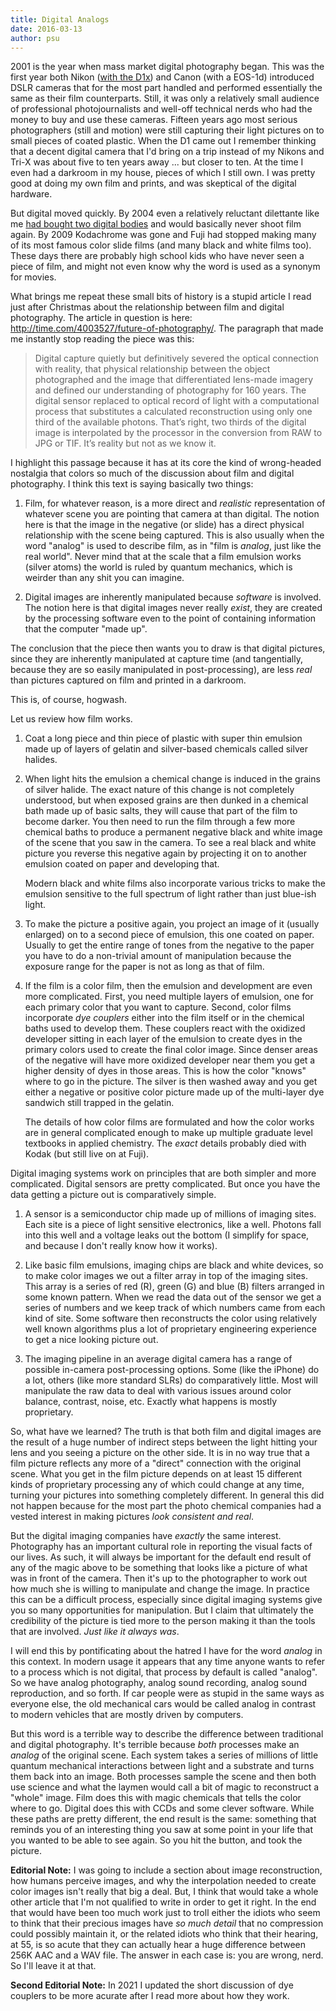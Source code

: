 ```yaml
---
title: Digital Analogs
date: 2016-03-13
author: psu
---
```


2001 is the year when mass market digital photography began. This was the first year both Nikon (<a href="http://www.bythom.com/d1x.htm">with the D1x</a>) and Canon (with a EOS-1d) introduced DSLR cameras that for the most part handled and performed essentially the same as their film counterparts. Still, it was only a relatively small audience of professional photojournalists and well-off technical nerds who had the money to buy and use these cameras. Fifteen years ago most serious photographers (still and motion) were still capturing their light pictures on to small pieces of coated plastic. When the D1 came out I remember thinking that a decent digital camera that I'd bring on a trip instead of my Nikons and Tri-X was about five to ten years away ... but closer to ten. At the time I even had a darkroom in my house, pieces of which I still own. I was pretty good at doing my own film and prints, and was skeptical of the digital hardware.

But digital moved quickly. By 2004 even a relatively reluctant dilettante like me <a href="http://kvdpsu.org/d70.html">had bought two digital bodies</a> and would basically never shoot film again. By 2009 Kodachrome was gone and Fuji had stopped making many of its most famous color slide films (and many black and white films too). These days there are probably high school kids who have never seen a piece of film, and might not even know why the word is used as a synonym for movies.

What brings me repeat these small bits of history is a stupid article I read just after Christmas about the relationship between film and digital photography. The article in question is here: <a href="http://time.com/4003527/future-of-photography/">http://time.com/4003527/future-of-photography/</a>. The paragraph that made me instantly stop reading the piece was this:

>Digital capture quietly but definitively severed the optical connection with reality, that physical relationship between the object photographed and the image that differentiated lens-made imagery and defined our understanding of photography for 160 years. The digital sensor replaced to optical record of light with a computational process that substitutes a calculated reconstruction using only one third of the available photons. That’s right, two thirds of the digital image is interpolated by the processor in the conversion from RAW to JPG or TIF. It’s reality but not as we know it.

I highlight this passage because it has at its core the kind of wrong-headed nostalgia that colors so much of the discussion about film and digital photography. I think this text is saying basically two things:

1. Film, for whatever reason, is a more direct and *realistic* representation of whatever scene you are pointing that camera at than digital. The notion here is that the image in the negative (or slide) has a direct physical relationship with the scene being captured. This is also usually when the word "analog" is used to describe film, as in "film is *analog*, just like the real world". Never mind that at the scale that a film emulsion works (silver atoms) the world is ruled by quantum mechanics, which is weirder than any shit you can imagine.

2. Digital images are inherently manipulated because *software* is involved. The notion here is that digital images never really *exist*, they are created by the processing software even to the point of containing information that the computer "made up".

The conclusion that the piece then wants you to draw is that digital pictures, since they are inherently manipulated at capture time (and tangentially, because they are so easily manipulated in post-processing), are less *real* than pictures captured on film and printed in a darkroom.

This is, of course, hogwash. 

Let us review how film works.

1. Coat a long piece and thin piece of plastic with super thin emulsion made up of layers
   of gelatin and silver-based chemicals called silver halides. 

2. When light hits the emulsion a chemical change is induced in the grains of silver
   halide. The exact nature of this change is not completely understood, but when exposed
   grains are then dunked in a chemical bath made up of basic salts, they will cause that
   part of the film to become darker. You then need to run the film through a few more
   chemical baths to produce a permanent negative black and white image of the scene that
   you saw in the camera. To see a real black and white picture you reverse this negative
   again by projecting it on to another emulsion coated on paper and developing that.
   
   Modern black and white films also incorporate various tricks to make the emulsion
   sensitive to the full spectrum of light rather than just blue-ish light.

3. To make the picture a positive again, you project an image of it (usually enlarged) on to a second piece of emulsion, this one coated on paper. Usually to get the entire range of tones from the negative to the paper you have to do a non-trivial amount of manipulation because the exposure range for the paper is not as long as that of film. 

4. If the film is a color film, then the emulsion and development are even more
   complicated. First, you need multiple layers of emulsion, one for each primary color
   that you want to capture. Second, color films incorporate *dye couplers* either into
   the film itself or in the chemical baths used to develop them. These couplers react
   with the oxidized developer sitting in each layer of the emulsion to create dyes in the
   primary colors used to create the final color image. Since denser areas of the negative
   will have more oxidized developer near them you get a higher density of dyes in those
   areas. This is how the color "knows" where to go in the picture. The silver is then
   washed away and you get either a negative or positive color picture made up of the
   multi-layer dye sandwich still trapped in the gelatin. 
   
   The details of how color films are formulated and how the color works are in general
   complicated enough to make up multiple graduate level textbooks in applied chemistry.
   The *exact* details probably died with Kodak (but still live on at Fuji).

Digital imaging systems work on principles that are both simpler and more complicated. Digital sensors are pretty complicated. But once you have the data getting a picture out is comparatively simple. 

1. A sensor is a semiconductor chip made up of millions of imaging sites. Each site is a piece of light sensitive electronics, like a well. Photons fall into this well and a voltage leaks out the bottom (I simplify for space, and because I don't really know how it works).

2. Like basic film emulsions, imaging chips are black and white devices, so to make color images we out a filter array in top of the imaging sites. This array is a series of red (R), green (G) and blue (B) filters arranged in some known pattern. When we read the data out of the sensor we get a series of numbers and we keep track of which numbers came from each kind of site. Some software then reconstructs the color using relatively well known algorithms plus a lot of proprietary engineering experience to get a nice looking picture out.

3. The imaging pipeline in an average digital camera has a range of possible in-camera post-processing options. Some (like the iPhone) do a lot, others (like more standard SLRs) do comparatively little. Most will manipulate the raw data to deal with various issues around color balance, contrast, noise, etc. Exactly what happens is mostly proprietary.

So, what have we learned? The truth is that both film and digital images are the result of a huge number of indirect steps between the light hitting your lens and you seeing a picture on the other side. It is in no way true that a film picture reflects any more of a "direct" connection with the original scene. What you get in the film picture depends on at least 15 different kinds of proprietary processing any of which could change at any time, turning your pictures into something completely different. In general this did not happen because for the most part the photo chemical companies had a vested interest in making pictures *look consistent and real*. 

But the digital imaging companies have *exactly* the same interest. Photography has an important cultural role in reporting the visual facts of our lives. As such, it will always be important for the default end result of any of the magic above to be something that looks like a picture of what was in front of the camera. Then it's up to the photographer to work out how much she is willing to manipulate and change the image. In practice this can be a difficult process, especially since digital imaging systems give you so many opportunities for manipulation. But I claim that ultimately the credibility of the picture is tied more to the person making it than the tools that are involved. *Just like it always was*. 

I will end this by pontificating about the hatred I have for the word *analog* in this context. In modern usage it appears that any time anyone wants to refer to a process which is not digital, that process by default is called "analog". So we have analog photography, analog sound recording, analog sound reproduction, and so forth. If car people were as stupid in the same ways as everyone else, the old mechanical cars would be called analog in contrast to modern vehicles that are mostly driven by computers.

But this word is a terrible way to describe the difference between traditional and digital
photography. It's terrible because *both* processes make an *analog* of the original
scene. Each system takes a series of millions of little quantum mechanical interactions
between light and a substrate and turns them back into an image. Both processes sample the
scene and then both use science and what the laymen would call a bit of magic to
reconstruct a "whole" image. Film does this with magic chemicals that tells the color
where to go. Digital does this with CCDs and some clever software. While these paths are
pretty different, the end result is the same: something that reminds you of an interesting
thing you saw at some point in your life that you wanted to be able to see again. So you
hit the button, and took the picture.

**Editorial Note:** I was going to include a section about image reconstruction, how
humans perceive images, and why the interpolation needed to create color images isn't
really that big a deal. But, I think that would take a whole other article that I'm not
qualified to write in order to get it right. In the end that would have been too much work
just to troll either the idiots who seem to think that their precious images have *so much
detail* that no compression could possibly maintain it, or the related idiots who think
that their hearing, at 55, is so acute that they can actually hear a huge difference
between 256K AAC and a WAV file. The answer in each case is: you are wrong, nerd. So I'll
leave it at that.

**Second Editorial Note:** In 2021 I updated the short discussion of dye couplers to be
more acurate after I read more about how they work.